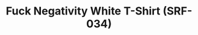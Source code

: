 ---
ee_id: '4368'
site: '1'
type: '2'
long_id: 2016-079 Fuck Negativity White T-Shirt (SRF-034)
url: 2016-079-fuck-negativity-white-t-shirt-srf-034
title: Fuck Negativity White T-Shirt (SRF-034)
year: '2016'
medium: T-shirt
commission:
add_credit:
dims:
pitch:
ps:
live_url:
related: "[4277] [2014-088-going-negative-lakes] 2014-088 Going Negative / Lakes"
youtube:
imgs: Arcangel-Surfware-fuck-negativity-white-shirt-2016-079-full-database.jpg
subheading:
year2: '2016'
download:
add_credits:
related_code:
layout: things-i-made
---
